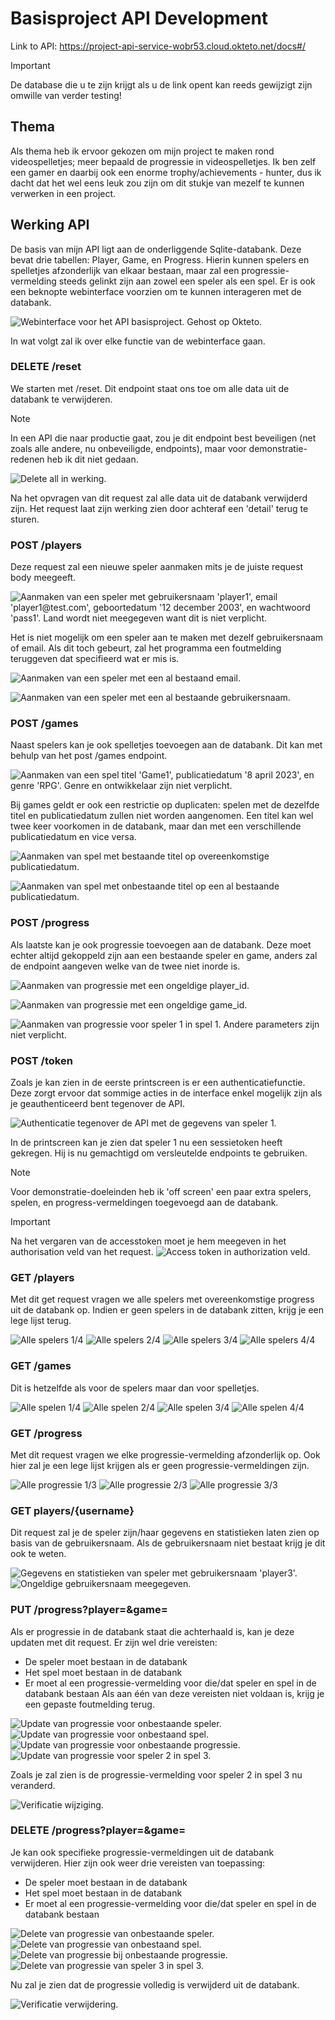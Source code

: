 # Basisproject API Development

Link to API: https://project-api-service-wobr53.cloud.okteto.net/docs#/

>[!IMPORTANT]
>De database die u te zijn krijgt als u de link opent kan reeds gewijzigt zijn omwille van verder testing!

## Thema
Als thema heb ik ervoor gekozen om mijn project te maken rond videospelletjes; meer bepaald de progressie in videospelletjes. Ik ben zelf een gamer en daarbij ook een enorme trophy/achievements - hunter, dus ik dacht dat het wel eens leuk zou zijn om dit stukje van mezelf te kunnen verwerken in een project.

## Werking API
De basis van mijn API ligt aan de onderliggende Sqlite-databank. Deze bevat drie tabellen: Player, Game, en Progress. Hierin kunnen spelers en spelletjes afzonderlijk van elkaar bestaan, maar zal een progressie-vermelding steeds gelinkt zijn aan zowel een speler als een spel.
Er is ook een beknopte webinterface voorzien om te kunnen interageren met de databank.

![Webinterface voor het API basisproject. Gehost op Okteto.](https://github.com/wobr53/apidev-project/assets/113974538/dcdd59f1-e564-4124-b165-23c72b89e731 "Webinterface voor het API basisproject. Gehost op Okteto.")

In wat volgt zal ik over elke functie van de webinterface gaan.

### DELETE /reset
We starten met /reset. Dit endpoint staat ons toe om alle data uit de databank te verwijderen.

>[!NOTE]
>In een API die naar productie gaat, zou je dit endpoint best beveiligen (net zoals alle andere, nu onbeveiligde, endpoints), maar voor demonstratie-redenen heb ik dit niet gedaan.

![Delete all in werking.](https://github.com/wobr53/apidev-project/assets/113974538/5c2d856c-3006-4eea-ab5a-f41dcda476df "Delete all in werking.")

Na het opvragen van dit request zal alle data uit de databank verwijderd zijn. Het request laat zijn werking zien door achteraf een 'detail' terug te sturen.

### POST /players
Deze request zal een nieuwe speler aanmaken mits je de juiste request body meegeeft.

![Aanmaken van een speler met gebruikersnaam 'player1', email 'player1@test.com', geboortedatum '12 december 2003', en wachtwoord 'pass1'. Land wordt niet meegegeven want dit is niet verplicht.](https://github.com/wobr53/apidev-project/assets/113974538/c6b727ef-add5-4153-b276-3ea2384a9e76 "Aanmaken van een speler met gebruikersnaam 'player1', email 'player1@test.com', geboortedatum '12 december 2003', en wachtwoord 'pass1'. Land wordt niet meegegeven want dit is niet verplicht.")

Het is niet mogelijk om een speler aan te maken met dezelf gebruikersnaam of email. Als dit toch gebeurt, zal het programma een foutmelding teruggeven dat specifieerd wat er mis is.

![Aanmaken van een speler met een al bestaand email.](https://github.com/wobr53/apidev-project/assets/113974538/c4fa03fd-805a-49ac-86d7-8d8f3f80669d "Aanmaken van een speler met een al bestaand email.")

![Aanmaken van een speler met een al bestaande gebruikersnaam.](https://github.com/wobr53/apidev-project/assets/113974538/f3d9230c-f968-4dee-a59f-7d4bb520ff04 "Aanmaken van een speler met een al bestaande gebruikersnaam.")

### POST /games
Naast spelers kan je ook spelletjes toevoegen aan de databank. Dit kan met behulp van het post /games endpoint.

![Aanmaken van een spel titel 'Game1', publicatiedatum '8 april 2023', en genre 'RPG'. Genre en ontwikkelaar zijn niet verplicht.](https://github.com/wobr53/apidev-project/assets/113974538/f30f3ec1-29d5-4904-872e-750cf917e33e "Aanmaken van een spel titel 'Game1', publicatiedatum '8 april 2023', en genre 'RPG'. Genre en ontwikkelaar zijn niet verplicht.")

Bij games geldt er ook een restrictie op duplicaten: spelen met de dezelfde titel en publicatiedatum zullen niet worden aangenomen. Een titel kan wel twee keer voorkomen in de databank, maar dan met een verschillende publicatiedatum en vice versa.

![Aanmaken van spel met bestaande titel op overeenkomstige publicatiedatum.](https://github.com/wobr53/apidev-project/assets/113974538/80380d03-ef8d-46ac-8d1c-911fb3f603d9 "Aanmaken van spel met bestaande titel op overeenkomstige publicatiedatum.")

![Aanmaken van spel met onbestaande titel op een al bestaande publicatiedatum.](https://github.com/wobr53/apidev-project/assets/113974538/e07d140e-35a5-43b7-9c14-31d1eb7a6aa2 "Aanmaken van spel met onbestaande titel op een al bestaande publicatiedatum.")

### POST /progress
Als laatste kan je ook progressie toevoegen aan de databank. Deze moet echter altijd gekoppeld zijn aan een bestaande speler en game, anders zal de endpoint aangeven welke van de twee niet inorde is.

![Aanmaken van progressie met een ongeldige player_id.](https://github.com/wobr53/apidev-project/assets/113974538/f8509f83-1581-4f08-bd31-555a399cf363 "Aanmaken van progressie met een ongeldige player_id.")

![Aanmaken van progressie met een ongeldige game_id.](https://github.com/wobr53/apidev-project/assets/113974538/16916a11-1d29-436a-ba14-60be417532e1 "Aanmaken van progressie met een ongeldige game_id.")

![Aanmaken van progressie voor speler 1 in spel 1. Andere parameters zijn niet verplicht.](https://github.com/wobr53/apidev-project/assets/113974538/d3b362b7-bbe8-433d-9a1d-a2592e66d48c "Aanmaken van progressie voor speler 1 in spel 1. Andere parameters zijn niet verplicht.")

### POST /token
Zoals je kan zien in de eerste printscreen is er een authenticatiefunctie. Deze zorgt ervoor dat sommige acties in de interface enkel mogelijk zijn als je geauthenticeerd bent tegenover de API.

![Authenticatie tegenover de API met de gegevens van speler 1.](https://github.com/wobr53/apidev-project/assets/113974538/b7378185-0f03-4a82-8a6e-502ba3790a69 "Authenticatie tegenover de API met de gegevens van speler 1.")

In de printscreen kan je zien dat speler 1 nu een sessietoken heeft gekregen. Hij is nu gemachtigd om versleutelde endpoints te gebruiken.

>[!NOTE]
> Voor demonstratie-doeleinden heb ik 'off screen' een paar extra spelers, spelen, en progress-vermeldingen toegevoegd aan de databank.

>[!IMPORTANT]
>Na het vergaren van de accesstoken moet je hem meegeven in het authorisation veld van het request.
>![Access token in authorization veld.](https://github.com/wobr53/apidev-project/assets/113974538/3d8b7c0a-78c7-48cb-baf1-cc6c930649b2 "Access token in authorization veld.")

### GET /players
Met dit get request vragen we alle spelers met overeenkomstige progress uit de databank op. Indien er geen spelers in de databank zitten, krijg je een lege lijst terug.

![Alle spelers 1/4](https://github.com/wobr53/apidev-project/assets/113974538/4ea2a032-ec0e-4944-aef4-9fcfd74f85f8 "Alle spelers 1/4")
![Alle spelers 2/4](https://github.com/wobr53/apidev-project/assets/113974538/bac47735-f11e-4d97-9b22-106597cc6f0d "Alle spelers 2/4")
![Alle spelers 3/4](https://github.com/wobr53/apidev-project/assets/113974538/4d8f7a9d-c82b-4acd-b2fc-249040cb3f98 "Alle spelers 3/4")
![Alle spelers 4/4](https://github.com/wobr53/apidev-project/assets/113974538/a63a5af0-c739-49d1-abad-f3391876aeb4 "Alle spelers 4/4")

### GET /games
Dit is hetzelfde als voor de spelers maar dan voor spelletjes.

![Alle spelen 1/4](https://github.com/wobr53/apidev-project/assets/113974538/17c255ae-d039-4af6-958f-82e6a809197f "Alle spelen 1/4")
![Alle spelen 2/4](https://github.com/wobr53/apidev-project/assets/113974538/99872ef4-daf5-4102-9632-bd072d40b985 "Alle spelen 2/4")
![Alle spelen 3/4](https://github.com/wobr53/apidev-project/assets/113974538/4faf5cc1-f44b-4548-8199-c431c5e37d09 "Alle spelen 3/4")
![Alle spelen 4/4](https://github.com/wobr53/apidev-project/assets/113974538/eb57e565-e879-42ec-a388-db21df6f3487 "Alle spelen 4/4")

### GET /progress
Met dit request vragen we elke progressie-vermelding afzonderlijk op. Ook hier zal je een lege lijst krijgen als er geen progressie-vermeldingen zijn.

![Alle progressie 1/3](https://github.com/wobr53/apidev-project/assets/113974538/95d9b01c-9b98-47c4-b26e-21afd2050285 "Alle progressie 1/3")
![Alle progressie 2/3](https://github.com/wobr53/apidev-project/assets/113974538/ec67054a-a758-428f-8075-c0f2c345c912 "Alle progressie 2/3")
![Alle progressie 3/3](https://github.com/wobr53/apidev-project/assets/113974538/029251fb-7267-454a-9658-4a9f36ba24e3 "Alle prgressie 3/3")

### GET players/{username}
Dit request zal je de speler zijn/haar gegevens en statistieken laten zien op basis van de gebruikersnaam. Als de gebruikersnaam niet bestaat krijg je dit ook te weten.

![Gegevens en statistieken van speler met gebruikersnaam 'player3'.](https://github.com/wobr53/apidev-project/assets/113974538/7756878e-6086-442a-bcf3-e26d04a19436 "Gegevens en statistieken van speler met gebruikersnaam 'player3'.")
![Ongeldige gebruikersnaam meegegeven.](https://github.com/wobr53/apidev-project/assets/113974538/e2da9574-63b8-497a-971a-138a061791ea "Ongeldige gebruikersnaam meegegeven.")

### PUT /progress?player=&game=
Als er progressie in de databank staat die achterhaald is, kan je deze updaten met dit request. 
Er zijn wel drie vereisten:
+ De speler moet bestaan in de databank
+ Het spel moet bestaan in de databank
+ Er moet al een progressie-vermelding voor die/dat speler en spel in de databank bestaan
Als aan één van deze vereisten niet voldaan is, krijg je een gepaste foutmelding terug.

![Update van progressie voor onbestaande speler.](https://github.com/wobr53/apidev-project/assets/113974538/183dd91f-0703-496c-84bd-e77ed99a9564 "Update van progressie voor onbestaande speler.")
![Update van progressie voor onbestaand spel.](https://github.com/wobr53/apidev-project/assets/113974538/3108396f-9120-4472-b594-21f3a5852f0e "Update van progressie voor onbestaand spel.")
![Update van progressie voor onbestaande progressie.](https://github.com/wobr53/apidev-project/assets/113974538/fffb6e9e-8a3c-4f58-9c6b-04db9976fe41 "Update van progressie voor onbestaande progressie.")
![Update van progressie voor speler 2 in spel 3.](https://github.com/wobr53/apidev-project/assets/113974538/a8ea7c71-816b-4629-91bc-2ceff23b560f "Update van progressie voor speler 2 in spel 3.")

Zoals je zal zien is de progressie-vermelding voor speler 2 in spel 3 nu veranderd.

![Verificatie wijziging.](https://github.com/wobr53/apidev-project/assets/113974538/bf01b0ab-4176-48cf-837e-2832d031f01a "Verificatie wijziging.")

### DELETE /progress?player=&game=
Je kan ook specifieke progressie-vermeldingen uit de databank verwijderen.
Hier zijn ook weer drie vereisten van toepassing:
+ De speler moet bestaan in de databank
+ Het spel moet bestaan in de databank
+ Er moet al een progressie-vermelding voor die/dat speler en spel in de databank bestaan

![Delete van progressie van onbestaande speler.](https://github.com/wobr53/apidev-project/assets/113974538/bafdeef6-5e61-4271-a280-f4cb29a73bd8 "Delete van progressie van onbestaande speler.")
![Delete van progressie van onbestaand spel.](https://github.com/wobr53/apidev-project/assets/113974538/20b9ba30-8caa-4001-8df7-6706bcc1d19f "Delete van progressie van onbestaand spel.")
![Delete van progressie bij onbestaande progressie.](https://github.com/wobr53/apidev-project/assets/113974538/6c8b7800-d816-48b5-8fb8-b21fa85629fc "Delete van progressie bij onbestaande progressie.")
![Delete van progressie van speler 3 in spel 3.](https://github.com/wobr53/apidev-project/assets/113974538/75969e5b-2ce4-40bf-8915-54fbdad3bdf2 "Delete van progressie van speler 3 in spel 3.")

Nu zal je zien dat de progressie volledig is verwijderd uit de databank.

![Verificatie verwijdering.](https://github.com/wobr53/apidev-project/assets/113974538/ef5b69fe-d1e2-49da-b276-2a94c98750f8 "Verificatie verwijdering.")
